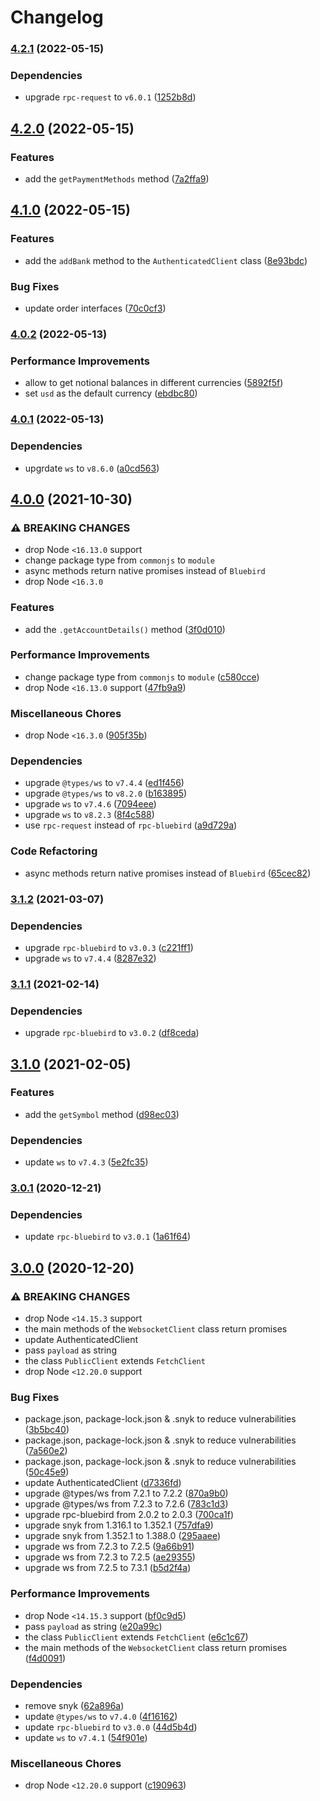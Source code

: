 # Changelog

### [4.2.1](https://github.com/vansergen/gemini-node-api/compare/v4.2.0...v4.2.1) (2022-05-15)

### Dependencies

- upgrade `rpc-request` to `v6.0.1` ([1252b8d](https://github.com/vansergen/gemini-node-api/commit/1252b8d850c0218970163f24bf534a2f2ecaef3b))

## [4.2.0](https://github.com/vansergen/gemini-node-api/compare/v4.1.0...v4.2.0) (2022-05-15)

### Features

- add the `getPaymentMethods` method ([7a2ffa9](https://github.com/vansergen/gemini-node-api/commit/7a2ffa90d888df5c991c12666cb70c407d71df13))

## [4.1.0](https://github.com/vansergen/gemini-node-api/compare/v4.0.2...v4.1.0) (2022-05-15)

### Features

- add the `addBank` method to the `AuthenticatedClient` class ([8e93bdc](https://github.com/vansergen/gemini-node-api/commit/8e93bdca6594a2e0d0e2a3270ff72ab68cd5689b))

### Bug Fixes

- update order interfaces ([70c0cf3](https://github.com/vansergen/gemini-node-api/commit/70c0cf3375a34faec4bd05ab5da638fbf7469735))

### [4.0.2](https://github.com/vansergen/gemini-node-api/compare/v4.0.1...v4.0.2) (2022-05-13)

### Performance Improvements

- allow to get notional balances in different currencies ([5892f5f](https://github.com/vansergen/gemini-node-api/commit/5892f5f64709ea1d68b90077c1a2d783c37b9284))
- set `usd` as the default currency ([ebdbc80](https://github.com/vansergen/gemini-node-api/commit/ebdbc805eee06eb5c3129f994d1e0626594a22d4))

### [4.0.1](https://github.com/vansergen/gemini-node-api/compare/v4.0.0...v4.0.1) (2022-05-13)

### Dependencies

- upgrdate `ws` to `v8.6.0` ([a0cd563](https://github.com/vansergen/gemini-node-api/commit/a0cd5634ed617609b3bfc5f92d953ae4d47421b6))

## [4.0.0](https://github.com/vansergen/gemini-node-api/compare/v3.1.2...v4.0.0) (2021-10-30)

### ⚠ BREAKING CHANGES

- drop Node `<16.13.0` support
- change package type from `commonjs` to `module`
- async methods return native promises instead of `Bluebird`
- drop Node `<16.3.0`

### Features

- add the `.getAccountDetails()` method ([3f0d010](https://github.com/vansergen/gemini-node-api/commit/3f0d010dcca2f1a679229236da888d7781b90b1d))

### Performance Improvements

- change package type from `commonjs` to `module` ([c580cce](https://github.com/vansergen/gemini-node-api/commit/c580cce6f60c8933319172b8026dc6a7f17456e6))
- drop Node `<16.13.0` support ([47fb9a9](https://github.com/vansergen/gemini-node-api/commit/47fb9a99c85b1df9a09a608d7e5ad5da2a04aac5))

### Miscellaneous Chores

- drop Node `<16.3.0` ([905f35b](https://github.com/vansergen/gemini-node-api/commit/905f35b6dc50f6a9eb732329e4450cca7c8a640c))

### Dependencies

- upgrade `@types/ws` to `v7.4.4` ([ed1f456](https://github.com/vansergen/gemini-node-api/commit/ed1f4560cf2f765c1bee6ebbef9cbb342d925add))
- upgrade `@types/ws` to `v8.2.0` ([b163895](https://github.com/vansergen/gemini-node-api/commit/b16389521e5e9305d5923c848838372976f8d962))
- upgrade `ws` to `v7.4.6` ([7094eee](https://github.com/vansergen/gemini-node-api/commit/7094eeef30a4debf00845f3258f3618fa535fb8b))
- upgrade `ws` to `v8.2.3` ([8f4c588](https://github.com/vansergen/gemini-node-api/commit/8f4c588350cad21c1742040b8dfb98989aeeff07))
- use `rpc-request` instead of `rpc-bluebird` ([a9d729a](https://github.com/vansergen/gemini-node-api/commit/a9d729a6a7a4182d1f4b45fcbb7a0113eb296772))

### Code Refactoring

- async methods return native promises instead of `Bluebird` ([65cec82](https://github.com/vansergen/gemini-node-api/commit/65cec8221f22c41fa6dab324385e6da6e9889640))

### [3.1.2](https://github.com/vansergen/gemini-node-api/compare/v3.1.1...v3.1.2) (2021-03-07)

### Dependencies

- upgrade `rpc-bluebird` to `v3.0.3` ([c221ff1](https://github.com/vansergen/gemini-node-api/commit/c221ff157fec0288c24e4a5c2de908e754d57756))
- upgrade `ws` to `v7.4.4` ([8287e32](https://github.com/vansergen/gemini-node-api/commit/8287e32451790ca50ac18d7ac05d5a03add62355))

### [3.1.1](https://github.com/vansergen/gemini-node-api/compare/v3.1.0...v3.1.1) (2021-02-14)

### Dependencies

- upgrade `rpc-bluebird` to `v3.0.2` ([df8ceda](https://github.com/vansergen/gemini-node-api/commit/df8ceda00ec70a249100ecf0a2adf1f07920e004))

## [3.1.0](https://github.com/vansergen/gemini-node-api/compare/v3.0.1...v3.1.0) (2021-02-05)

### Features

- add the `getSymbol` method ([d98ec03](https://github.com/vansergen/gemini-node-api/commit/d98ec03d48fcff7d58cd5b2dc928db4eb990d08b))

### Dependencies

- update `ws` to `v7.4.3` ([5e2fc35](https://github.com/vansergen/gemini-node-api/commit/5e2fc355a77bf040ed6475562e54d4137ae19261))

### [3.0.1](https://github.com/vansergen/gemini-node-api/compare/v3.0.0...v3.0.1) (2020-12-21)

### Dependencies

- update `rpc-bluebird` to `v3.0.1` ([1a61f64](https://github.com/vansergen/gemini-node-api/commit/1a61f646bf2980a508fbf8980f9eb99a62242ffa))

## [3.0.0](https://github.com/vansergen/gemini-node-api/compare/v2.1.0...v3.0.0) (2020-12-20)

### ⚠ BREAKING CHANGES

- drop Node `<14.15.3` support
- the main methods of the `WebsocketClient` class return promises
- update AuthenticatedClient
- pass `payload` as string
- the class `PublicClient` extends `FetchClient`
- drop Node `<12.20.0` support

### Bug Fixes

- package.json, package-lock.json & .snyk to reduce vulnerabilities ([3b5bc40](https://github.com/vansergen/gemini-node-api/commit/3b5bc4029e39154286d4828922898c5fd3e1f572))
- package.json, package-lock.json & .snyk to reduce vulnerabilities ([7a560e2](https://github.com/vansergen/gemini-node-api/commit/7a560e2147f84fd1775b6a8f5282c4a65aca3a0e))
- package.json, package-lock.json & .snyk to reduce vulnerabilities ([50c45e9](https://github.com/vansergen/gemini-node-api/commit/50c45e9325913a8f3dfa26941390dac7d44d40a5))
- update AuthenticatedClient ([d7336fd](https://github.com/vansergen/gemini-node-api/commit/d7336fdb4989ffa7b220715d54acd8af94fcae6d))
- upgrade @types/ws from 7.2.1 to 7.2.2 ([870a9b0](https://github.com/vansergen/gemini-node-api/commit/870a9b0a0f36433893f7f6e2fb227cb759787542))
- upgrade @types/ws from 7.2.3 to 7.2.6 ([783c1d3](https://github.com/vansergen/gemini-node-api/commit/783c1d3c23973466ed76001c927b39faac33d87b))
- upgrade rpc-bluebird from 2.0.2 to 2.0.3 ([700ca1f](https://github.com/vansergen/gemini-node-api/commit/700ca1f6bb904f01f94155fcf87c2e9f7ebab004))
- upgrade snyk from 1.316.1 to 1.352.1 ([757dfa9](https://github.com/vansergen/gemini-node-api/commit/757dfa955bb2fb9452694916812f9321a92d15cb))
- upgrade snyk from 1.352.1 to 1.388.0 ([295aaee](https://github.com/vansergen/gemini-node-api/commit/295aaee5adb358092d87c7accc0cb5a0a0c4d335))
- upgrade ws from 7.2.3 to 7.2.5 ([9a66b91](https://github.com/vansergen/gemini-node-api/commit/9a66b917527cb11a422418854abe6e9a4f4a2a7f))
- upgrade ws from 7.2.3 to 7.2.5 ([ae29355](https://github.com/vansergen/gemini-node-api/commit/ae29355c533cdace98398e5914cc97cdbf47183a))
- upgrade ws from 7.2.5 to 7.3.1 ([b5d2f4a](https://github.com/vansergen/gemini-node-api/commit/b5d2f4a5236c1aa5567be9469da98390bff0ba8c))

### Performance Improvements

- drop Node `<14.15.3` support ([bf0c9d5](https://github.com/vansergen/gemini-node-api/commit/bf0c9d5b6bee4155237b6e7060893774b7d5ad9c))
- pass `payload` as string ([e20a99c](https://github.com/vansergen/gemini-node-api/commit/e20a99c8e1a92c2f46ef4d36ad788d658bbbc276))
- the class `PublicClient` extends `FetchClient` ([e6c1c67](https://github.com/vansergen/gemini-node-api/commit/e6c1c67b900f4daa8aee276868e772f7fb34f6a7))
- the main methods of the `WebsocketClient` class return promises ([f4d0091](https://github.com/vansergen/gemini-node-api/commit/f4d009179eff15e50303c5eae9271f515015b9b6))

### Dependencies

- remove snyk ([62a896a](https://github.com/vansergen/gemini-node-api/commit/62a896a23899360a31585fb831a9e60ee86dba44))
- update `@types/ws` to `v7.4.0` ([4f16162](https://github.com/vansergen/gemini-node-api/commit/4f161629749edee51f942875e1a795e924fcf35c))
- update `rpc-bluebird` to `v3.0.0` ([44d5b4d](https://github.com/vansergen/gemini-node-api/commit/44d5b4d35cec2217c7244e43601dadea2b44cd2b))
- update `ws` to `v7.4.1` ([54f901e](https://github.com/vansergen/gemini-node-api/commit/54f901efa3218be1e10c097b6b320547d422c6a8))

### Miscellaneous Chores

- drop Node `<12.20.0` support ([c190963](https://github.com/vansergen/gemini-node-api/commit/c190963227124d8c90e5e875e9efb6a41f03b25d))
